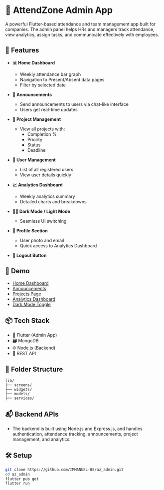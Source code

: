 # 📱 AttendZone Admin App

A powerful Flutter-based attendance and team management app built for companies. The admin panel helps HRs and managers track attendance, view analytics, assign tasks, and communicate effectively with employees.

## 🚀 Features

- **📊 Home Dashboard**
  - Weekly attendance bar graph
  - Navigation to Present/Absent data pages
  - Filter by selected date

- **📢 Announcements**
  - Send announcements to users via chat-like interface
  - Users get real-time updates

- **📁 Project Management**
  - View all projects with:
    - Completion %
    - Priority
    - Status
    - Deadline

- **👥 User Management**
  - List of all registered users
  - View user details quickly

- **📈 Analytics Dashboard**
  - Weekly analytics summary
  - Detailed charts and breakdowns

- **🌙🌞 Dark Mode / Light Mode**
  - Seamless UI switching

- **👤 Profile Section**
  - User photo and email
  - Quick access to Analytics Dashboard

- **🔐 Logout Button**

## 📸 Demo

- [Home Dashboard](demo/home.gif)
- [Announcements](demo/announcements.gif)
- [Projects Page](demo/projects.gif)
- [Analytics Dashboard](demo/analytics.gif)
- [Dark Mode Toggle](demo/profilescreen.gif)

## 📦 Tech Stack

- 🔧 Flutter (Admin App)
- 🗃 MongoDB
- 🌐 Node.js (Backend)
- 📡 REST API

## 📁 Folder Structure

```
lib/
├── screens/
├── widgets/
├── models/
├── services/
```

## 📬 Backend APIs
- The backend is built using Node.js and Express.js, and handles authentication, attendance tracking, announcements, project management, and analytics.

## 🛠 Setup

```bash
git clone https://github.com/IMMANUEL-88/az_admin.git
cd az_admin
flutter pub get
flutter run

